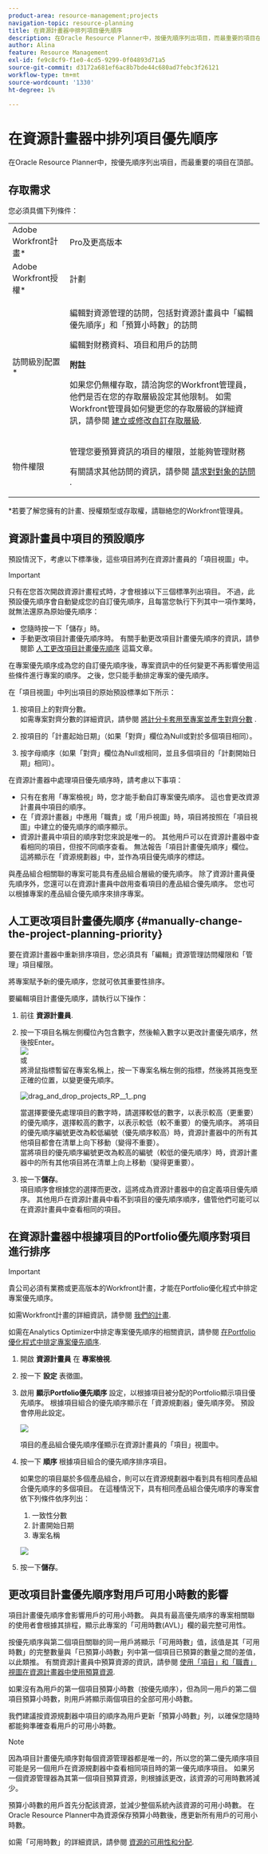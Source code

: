 ```yaml
---
product-area: resource-management;projects
navigation-topic: resource-planning
title: 在資源計畫器中排列項目優先順序
description: 在Oracle Resource Planner中，按優先順序列出項目，而最重要的項目在頂部。
author: Alina
feature: Resource Management
exl-id: fe9c8cf9-f1e0-4cd5-9299-0f04893d71a5
source-git-commit: d3172a681ef6ac8b7bde44c680ad7febc3f26121
workflow-type: tm+mt
source-wordcount: '1330'
ht-degree: 1%

---
```


# 在資源計畫器中排列項目優先順序

在Oracle Resource Planner中，按優先順序列出項目，而最重要的項目在頂部。

## 存取需求

您必須具備下列條件：

<table style="table-layout:auto"> 
 <col> 
 <col> 
 <tbody> 
  <tr> 
   <td role="rowheader">Adobe Workfront計畫*</td> 
   <td> <p>Pro及更高版本</p> </td> 
  </tr> 
  <tr> 
   <td role="rowheader">Adobe Workfront授權*</td> 
   <td> <p>計劃 </p> </td> 
  </tr> 
  <tr> 
   <td role="rowheader">訪問級別配置*</td> 
   <td> <p>編輯對資源管理的訪問，包括對資源計畫員中「編輯優先順序」和「預算小時數」的訪問</p> <p>編輯對財務資料、項目和用戶的訪問</p> <p><b>附註</b>

如果您仍無權存取，請洽詢您的Workfront管理員，他們是否在您的存取層級設定其他限制。 如需Workfront管理員如何變更您的存取層級的詳細資訊，請參閱 <a href="../../administration-and-setup/add-users/configure-and-grant-access/create-modify-access-levels.md" class="MCXref xref">建立或修改自訂存取層級</a>.</p> </td>
</tr> 
  <tr> 
   <td role="rowheader">物件權限</td> 
   <td> <p>管理您要預算資訊的項目的權限，並能夠管理財務</p> <p>有關請求其他訪問的資訊，請參閱 <a href="../../workfront-basics/grant-and-request-access-to-objects/request-access.md" class="MCXref xref">請求對對象的訪問 </a>.</p> </td> 
  </tr> 
 </tbody> 
</table>

&#42;若要了解您擁有的計畫、授權類型或存取權，請聯絡您的Workfront管理員。

## 資源計畫員中項目的預設順序

預設情況下，考慮以下標準後，這些項目將列在資源計畫員的「項目視圖」中。

>[!IMPORTANT]
>
>只有在您首次開啟資源計畫程式時，才會根據以下三個標準列出項目。 不過，此預設優先順序會自動變成您的自訂優先順序，且每當您執行下列其中一項作業時，就無法還原為原始優先順序：
>
>* 您隨時按一下「儲存」時。
>* 手動更改項目計畫優先順序時。 有關手動更改項目計畫優先順序的資訊，請參閱節 [人工更改項目計畫優先順序](#manually-change-the-project-planning-priority) 這篇文章。
>
>在專案優先順序成為您的自訂優先順序後，專案資訊中的任何變更不再影響使用這些條件進行專案的順序。 之後，您只能手動排定專案的優先順序。

在「項目視圖」中列出項目的原始預設標準如下所示：

1. 按項目上的對齊分數。\
   如需專案對齊分數的詳細資訊，請參閱 [將計分卡套用至專案並產生對齊分數](../../manage-work/projects/define-a-business-case/apply-scorecard-to-project-to-generate-alignment-score.md) .

1. 按項目的「計畫起始日期」（如果「對齊」欄位為Null或對於多個項目相同）。
1. 按字母順序（如果「對齊」欄位為Null或相同，並且多個項目的「計劃開始日期」相同）。

在資源計畫器中處理項目優先順序時，請考慮以下事項：

* 只有在套用「專案檢視」時，您才能手動自訂專案優先順序。 這也會更改資源計畫員中項目的順序。
* 在「資源計畫器」中應用「職責」或「用戶視圖」時，項目將按照在「項目視圖」中建立的優先順序的順序顯示。
* 資源計畫員中項目的順序對您來說是唯一的。 其他用戶可以在資源計畫器中查看相同的項目，但按不同順序查看。 無法報告「項目計畫優先順序」欄位。 這將顯示在「資源規劃器」中，並作為項目優先順序的標誌。

與產品組合相關聯的專案可能具有產品組合層級的優先順序。 除了資源計畫員優先順序外，您還可以在資源計畫員中啟用查看項目的產品組合優先順序。 您也可以根據專案的產品組合優先順序來排序專案。

## 人工更改項目計畫優先順序 {#manually-change-the-project-planning-priority}

要在資源計畫器中重新排序項目，您必須具有「編輯」資源管理訪問權限和「管理」項目權限。

將專案賦予新的優先順序，您就可依其重要性排序。

要編輯項目計畫優先順序，請執行以下操作：

1. 前往 **資源計畫員**.

1. 按一下項目名稱左側欄位內包含數字，然後輸入數字以更改計畫優先順序，然後按Enter。\
   ![](assets/mceclip4.png)\
   或\
   將滑鼠指標暫留在專案名稱上，按一下專案名稱左側的指標，然後將其拖曳至正確的位置，以變更優先順序。

   ![drag_and_drop_projects_RP__1_.png](assets/drag-and-drop-projects-rp--1--350x184.png)

   當選擇要優先處理項目的數字時，請選擇較低的數字，以表示較高（更重要）的優先順序，選擇較高的數字，以表示較低（較不重要）的優先順序。 將項目的優先順序編號更改為較低編號（優先順序較高）時，資源計畫器中的所有其他項目都會在清單上向下移動（變得不重要）。\
   當將項目的優先順序編號更改為較高的編號（較低的優先順序）時，資源計畫器中的所有其他項目將在清單上向上移動（變得更重要）。

1. 按一下&#x200B;**儲存**。\
   項目順序會根據您的選擇而更改，這將成為資源計畫器中的自定義項目優先順序。 其他用戶在資源計畫員中看不到項目的優先順序順序，儘管他們可能可以在資源計畫員中查看相同的項目。

## 在資源計畫器中根據項目的Portfolio優先順序對項目進行排序

>[!IMPORTANT]
>
>貴公司必須有業務或更高版本的Workfront計畫，才能在Portfolio優化程式中排定專案優先順序。
>
>如需Workfront計畫的詳細資訊，請參閱 [我們的計畫](https://www.workfront.com/plans).
>
>如需在Analytics Optimizer中排定專案優先順序的相關資訊，請參閱 [在Portfolio優化程式中排定專案優先順序](../../manage-work/portfolios/portfolio-optimizer/prioritize-projects-in-portfolio-optimizer.md).

1. 開啟 **資源計畫員** 在 **專案檢視**.
1. 按一下 **設定** 表徵圖。
1. 啟用 **顯示Portfolio優先順序** 設定，以根據項目被分配的Portfolio顯示項目優先順序。 根據項目組合的優先順序顯示在「資源規劃器」優先順序旁。 預設會停用此設定。

   <!--
   <p data-mc-conditions="QuicksilverOrClassic.Draft mode">(NOTE: check screen shot to see if this is accurate still - should say Order, and not Sort:)</p>
   -->

   ![](assets/rp-portfolio-priority-unordered-edit-350x180.png)

   項目的產品組合優先順序僅顯示在資源計畫員的「項目」視圖中。

1. 按一下 **順序** 根據項目組合的優先順序排序項目。

   如果您的項目屬於多個產品組合，則可以在資源規劃器中看到具有相同產品組合優先順序的多個項目。 在這種情況下，具有相同產品組合優先順序的專案會依下列條件依序列出：

   1. 一致性分數
   1. 計畫開始日期
   1. 專案名稱

   ![](assets/rp-portfolio-priority-ordered-350x198.png)

1. 按一下&#x200B;**儲存**。

## 更改項目計畫優先順序對用戶可用小時數的影響

項目計畫優先順序會影響用戶的可用小時數。 與具有最高優先順序的專案相關聯的使用者會根據其排程，顯示此專案的「可用時數(AVL)」欄的最完整可用性。

按優先順序與第二個項目關聯的同一用戶將顯示「可用時數」值，該值是其「可用時數」的完整數量與「已預算小時數」列中第一個項目已預算的數量之間的差值，以此類推。 有關資源計畫員中預算資源的資訊，請參閱 [使用「項目」和「職責」視圖在資源計畫器中使用預算資源](../../resource-mgmt/resource-planning/budget-resources-project-role-views-resource-planner.md).

如果沒有為用戶的第一個項目預算小時數（按優先順序），但為同一用戶的第二個項目預算小時數，則用戶將顯示兩個項目的全部可用小時數。

我們建議按資源規劃器中項目的順序為用戶更新「預算小時數」列，以確保您隨時都能夠準確查看用戶的可用小時數。

>[!NOTE]
>
>因為項目計畫優先順序對每個資源管理器都是唯一的，所以您的第二優先順序項目可能是另一個用戶在資源規劃器中查看相同項目時的第一優先順序項目。 如果另一個資源管理器為其第一個項目預算資源，則根據該更改，該資源的可用時數將減少。
>
>預算小時數的用戶首先分配該資源，並減少整個系統內該資源的可用小時數。 在Oracle Resource Planner中為資源保存預算小時數後，應更新所有用戶的可用小時數。
>
>如需「可用時數」的詳細資訊，請參閱 [資源的可用性和分配](../../resource-mgmt/resource-planning/resource-availability-allocation-resource-planner.md#availability-and-allocation-of-resources).
